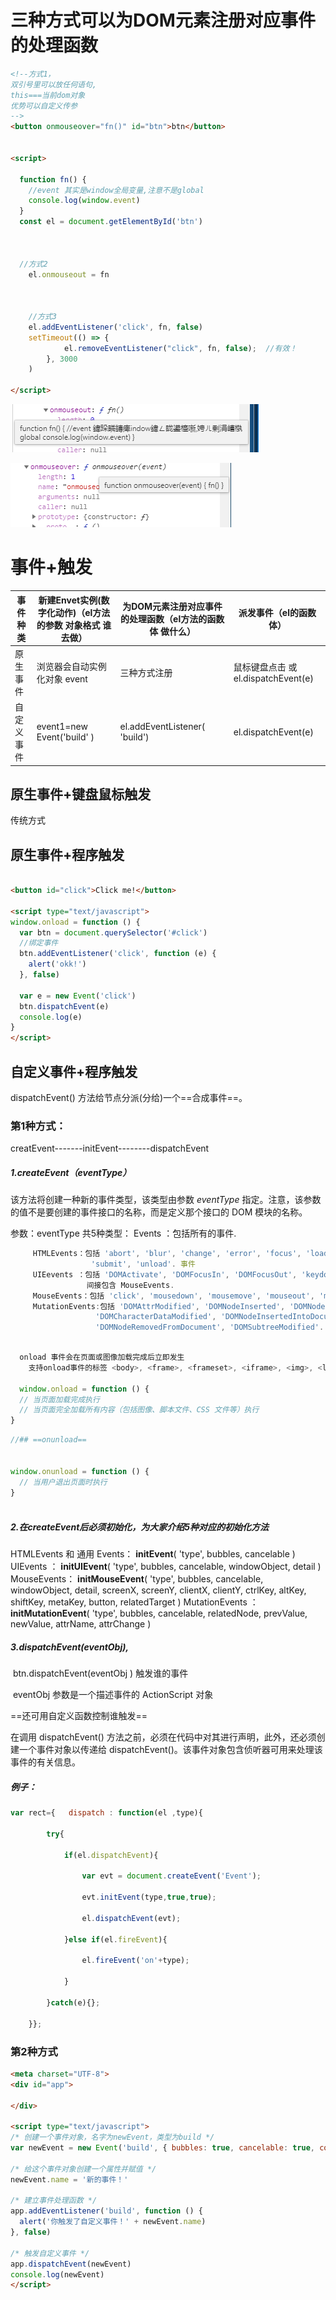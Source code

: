 # 三种方式可以为DOM元素注册对应事件的处理函数

```html
<!--方式1，
双引号里可以放任何语句,
this===当前dom对象
优势可以自定义传参
-->
<button onmouseover="fn()" id="btn">btn</button>


<script>

  function fn() {
    //event 其实是window全局变量,注意不是global
    console.log(window.event)
  }
  const el = document.getElementById('btn')



  //方式2
    el.onmouseout = fn



    //方式3
    el.addEventListener('click', fn, false)
    setTimeout(() => {
            el.removeEventListener("click", fn, false);  //有效！
        }, 3000
    )

</script>

```

![image-20191209013551481](img/image-20191209013551481.png)



![](img/image-20191209013500963.png)

# 事件+触发

| 事件种类   | 新建Envet实例(数字化动作)（el方法的参数  对象格式 谁去做） | 为DOM元素注册对应事件的处理函数（el方法的函数体  做什么） | 派发事件（el的函数体）             |
| ---------- | ---------------------------------------------------------- | --------------------------------------------------------- | ---------------------------------- |
| 原生事件   | 浏览器会自动实例化对象 event                               | 三种方式注册                                              | 鼠标键盘点击 或el.dispatchEvent(e) |
| 自定义事件 | event1=new  Event('build' )                                | el.addEventListener( 'build')                             | el.dispatchEvent(e)                |

## 原生事件+键盘鼠标触发

传统方式

## 原生事件+程序触发

```html

<button id="click">Click me!</button>

<script type="text/javascript">
window.onload = function () {
  var btn = document.querySelector('#click')
  //绑定事件
  btn.addEventListener('click', function (e) {
    alert('okk!')
  }, false)

  var e = new Event('click')
  btn.dispatchEvent(e)
  console.log(e)
}
</script>


```

## 自定义事件+程序触发

dispatchEvent() 方法给节点分派(分给)一个==合成事件==。

### 第1种方式：

creatEvent-------initEvent--------dispatchEvent

##### 1.createEvent（eventType）

该方法将创建一种新的事件类型，该类型由参数 *eventType* 指定。注意，该参数的值不是要创建的事件接口的名称，而是定义那个接口的 DOM 模块的名称。

参数：eventType 共5种类型：
  Events ：包括所有的事件.

```js
     HTMLEvents：包括 'abort', 'blur', 'change', 'error', 'focus', 'load', 'reset', 'resize', 'scroll', 'select',
                  'submit', 'unload'. 事件
     UIEevents ：包括 'DOMActivate', 'DOMFocusIn', 'DOMFocusOut', 'keydown', 'keypress', 'keyup'.
                 间接包含 MouseEvents.
     MouseEvents：包括 'click', 'mousedown', 'mousemove', 'mouseout', 'mouseover', 'mouseup'.
     MutationEvents:包括 'DOMAttrModified', 'DOMNodeInserted', 'DOMNodeRemoved',
                   'DOMCharacterDataModified', 'DOMNodeInsertedIntoDocument',
                   'DOMNodeRemovedFromDocument', 'DOMSubtreeModified'.
```

```js
 
  onload 事件会在页面或图像加载完成后立即发生
    支持onload事件的标签 <body>, <frame>, <frameset>, <iframe>, <img>, <link>, <script>
 
  window.onload = function () {
  // 当页面加载完成执行
  // 当页面完全加载所有内容（包括图像、脚本文件、CSS 文件等）执行
}
```

```js
//## ==onunload==


window.onunload = function () {
  // 当用户退出页面时执行
}



```



##### 2.在createEvent后必须初始化，为大家介绍5种对应的初始化方法

  HTMLEvents 和 通用 Events：
     **initEvent**( 'type', bubbles, cancelable )
  UIEvents ：
      **initUIEvent**( 'type', bubbles, cancelable, windowObject, detail )
  MouseEvents：
      **initMouseEvent**( 'type', bubbles, cancelable, windowObject, detail, screenX, screenY,
          clientX, clientY, ctrlKey, altKey, shiftKey, metaKey, button, relatedTarget )
  MutationEvents ：
      **initMutationEvent**( 'type', bubbles, cancelable, relatedNode, prevValue, newValue, attrName, attrChange )

##### 3.dispatchEvent(eventObj),

​       btn.dispatchEvent(eventObj ) 触发谁的事件

​       eventObj 参数是一个描述事件的 ActionScript 对象

==还可用自定义函数控制谁触发==


在调用 dispatchEvent() 方法之前，必须在代码中对其进行声明，此外，还必须创建一个事件对象以传递给 dispatchEvent()。该事件对象包含侦听器可用来处理该事件的有关信息。

##### 例子：

```js
var rect={   dispatch : function(el ,type){

        try{

            if(el.dispatchEvent){

                var evt = document.createEvent('Event');

                evt.initEvent(type,true,true);

                el.dispatchEvent(evt);

            }else if(el.fireEvent){

                el.fireEvent('on'+type);

            }

        }catch(e){};

    }};
```

### 第2种方式

```html
<meta charset="UTF-8">
<div id="app">

</div>

<script type="text/javascript">
/* 创建一个事件对象，名字为newEvent，类型为build */
var newEvent = new Event('build', { bubbles: true, cancelable: true, composed: true })

/* 给这个事件对象创建一个属性并赋值 */
newEvent.name = '新的事件！'

/* 建立事件处理函数 */
app.addEventListener('build', function () {
  alert('你触发了自定义事件！' + newEvent.name)
}, false)

/* 触发自定义事件 */
app.dispatchEvent(newEvent)
console.log(newEvent)
</script>

```

